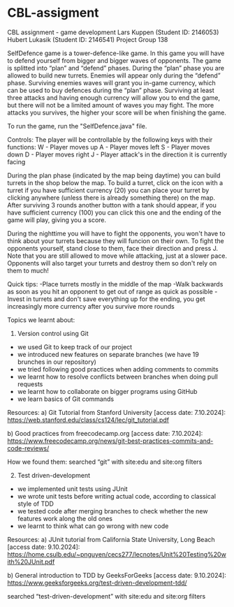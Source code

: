 # CBL-assigment
CBL assignment - game development
Lars Kuppen (Student ID: 2146053)
Hubert Lukasik (Student ID: 2146541)
Project Group 138

SelfDefence game is a tower-defence-like game.
In this game you will have to defend yourself from bigger and bigger waves of opponents.  The game is splitted into “plan” and “defend” phases. During the “plan” phase you are allowed to build new turrets. Enemies will appear only during the “defend” phase. Surviving enemies waves will grant you in-game currency, which can be used to buy defences during the “plan” phase. Surviving at least three attacks and having enough currency will allow you to end the game, but there will not be a limited amount of waves you may fight. 
The more attacks you survives, the higher your score will be when finishing the game. 

To run the game, run the "SelfDefence.java" file.

Controls:
The player will be controllable by the following keys with their functions:
W - Player moves up
A - Player moves left
S - Player moves down
D - Player moves right
J - Player attack's in the direction it is currently facing

During the plan phase (indicated by the map being daytime) you can build turrets in the shop below the map.
To build a turret, click on the icon with a turret if you have sufficient currency (20) you can place your turret by clicking anywhere (unless there is already something there) on the map.
After surviving 3 rounds another button with a tank should appear, if you have sufficient currency (100) you can click this one and the ending of the game will play, giving you a score.

During the nighttime you will have to fight the opponents, you won't have to think about your turrets because they will funcion on their own. 
To fight the opponents yourself, stand close to them, face their direction and press J.
Note that you are still allowed to move while attacking, just at a slower pace. 
Opponents will also target your turrets and destroy them so don't rely on them to much!

Quick tips:
-Place turrets mostly in the middle of the map
-Walk backwards as soon as you hit an opponent to get out of range as quick as possible
-Invest in turrets and don't save everything up for the ending, you get increasingly more currency after you survive more rounds


Topics we learnt about:
1. Version control using Git
- we used Git to keep track of our project
- we introduced new features on separate branches (we have 19 brunches in our repository)
- we tried following good practices when adding comments to commits
- we learnt how to resolve conflicts between branches when doing pull requests
- we learnt how to collaborate on bigger programs using GitHub
- we learn basics of Git commands

Resources:
a) Git Tutorial from Stanford University [access date: 7.10.2024]:
  https://web.stanford.edu/class/cs124/lec/git_tutorial.pdf

b) Good practices from freecodecamp.org [access date: 7.10.2024]:
https://www.freecodecamp.org/news/git-best-practices-commits-and-code-reviews/

How we  found them:
searched “git” with site:edu and site:org filters


2. Test driven-development
- we implemented unit tests using JUnit
- we wrote unit tests before writing actual code, according to classical style of TDD
- we tested code after merging branches to check whether the new features work along the old ones
- we learnt to think what can go wrong with new code  

Resources:
a) JUnit tutorial from California State University, Long Beach [access date: 9.10.2024]:
https://home.csulb.edu/~pnguyen/cecs277/lecnotes/Unit%20Testing%20with%20JUnit.pdf

b) General introduction to TDD by GeeksForGeeks [access date: 9.10.2024]:
https://www.geeksforgeeks.org/test-driven-development-tdd/

searched “test-driven-development” with site:edu and site:org filters
